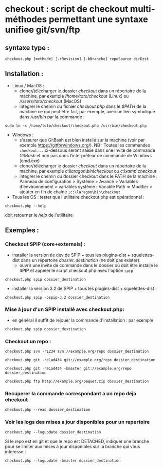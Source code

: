 # checkout : script de checkout multi-méthodes permettant une syntaxe unifiee git/svn/ftp

## syntaxe type : 
```
checkout.php [methode] [-rRevision] [-bBranche] repoSource dirDest
```

## Installation : 
- Linux / MacOS : 
	- cloner/télécharger le dossier *checkout* dans un répertoire de la machine, par exemple */home/toto/checkout* (Linux) ou */Users/toto/checkout* (MacOS)
	- intégrer le chemin du fichier *checkout.php* dans le *$PATH* de la machine ce qui peut être fait, par exemple, avec un lien symbolique dans */usr/bin* par la commande :
```
sudo ln -s /home/toto/checkout/checkout.php /usr/bin/checkout.php
```
- Windows : 
	- s'assurer que GitBash est bien installé sur la machine (voir par exemple https://gitforwindows.org/).
	NB : Toutes les commandes ```checkout...``` ci-dessous seront saisie dans une invite de commande *GitBash* et non pas dans l'interpréteur de commande de Windows (cmd.exe)
	- cloner/télécharger le dossier *checkout* dans un répertoire de la machine, par exemple *c:\laragon\bin\checkout* ou *c:\xamp\checkout*
	- intégrer le chemin du dossier checkout dans le PATH de la machine : 
	Panneau de configuration > Système > Avancé > Variables d'environnement > variables système : Variable Path ⇒ Modifier > ajouter en fin de chaîne ```;c:\laragon\bin\checkout```
- Tous les OS : tester que l'utilitaire checkout.php est opérationnel : 
```
checkout.php --help
```
doit retourner le *help* de l'utilitaire

## Exemples :
### Checkout SPIP (core+externals) :
- installer la version de dev de SPIP + tous les plugins-dist + squelettes-dist dans un répertoire *dossier_destination* (ne doit pas exister):
	- ouvrir une invite de commande dans le dossier où doit être installé le SPIP et appeler le script checkout.php avec l'option `spip`
```
checkout.php spip dossier_destination
```
- installer la version 3.2 de SPIP + tous les plugins-dist + squelettes-dist :
```
checkout.php spip -bspip-3.2 dossier_destination
```
### Mise à jour d'un SPIP installé avec checkout.php:
- en général il suffit de rejouer la commande d'installation : par exemple
```
checkout.php spip dossier_destination
```

### Checkout un repo :
```
checkout.php svn -r1234 svn://example.org/repo dossier_destination
```
```
checkout.php git -re1ad434 git://example.org/repo dossier_destination
```
```
checkout.php git -re1ad434 -bmaster git://example.org/repo dossier_destination
```
```
checkout.php ftp http://example.org/paquet.zip dossier_destination
```

### Recuperer la commande correspondant a un repo deja checkout
```
checkout.php --read dossier_destination
```

### Voir les logs des mises a jour disponibles pour un repertoire
```
checkout.php --logupdate dossier_destination
```

Si le repo est en git et que le repo est DETACHED,
indiquer une branche pour se limiter aux mises à jour disponibles sur la branche qui vous interesse :
```
checkout.php --logupdate -bmaster dossier_destination
```

